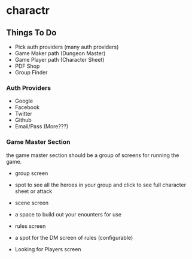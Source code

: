 # charactr

## Things To Do

* Pick auth providers (many auth providers)
* Game Maker path (Dungeon Master)
* Game Player path (Character Sheet)
* PDF Shop
* Group Finder

### Auth Providers
- Google
- Facebook
- Twitter
- Github
- Email/Pass
(More???)

### Game Master Section

the game master section should be a group of screens for running the game.
* group screen
- spot to see all the heroes in your group and click to see full character sheet or attack
* scene screen 
- a space to build out your enounters for use
* rules screen
- a spot for the DM screen of rules (configurable)
* Looking for Players screen

